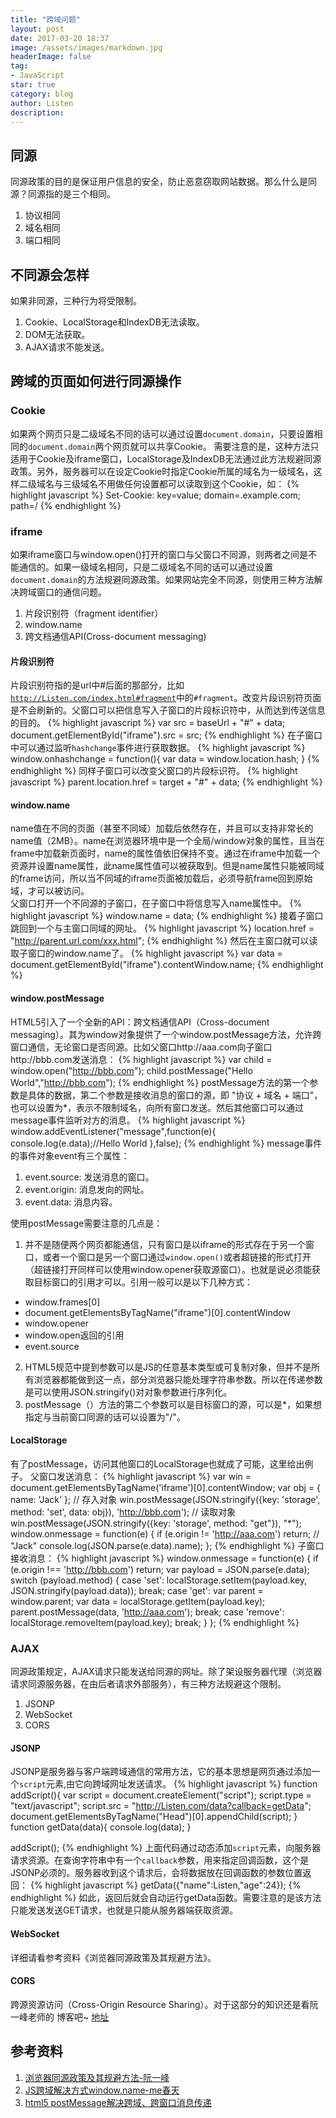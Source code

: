 ```yaml
---
title: "跨域问题"
layout: post
date: 2017-03-20 18:37
image: /assets/images/markdown.jpg
headerImage: false
tag:
- JavaScript
star: true
category: blog
author: Listen
description: 
---
```

## 同源
同源政策的目的是保证用户信息的安全，防止恶意窃取网站数据。那么什么是同源？同源指的是三个相同。
1. 协议相同
2. 域名相同
3. 端口相同

## 不同源会怎样
如果非同源，三种行为将受限制。
1. Cookie、LocalStorage和IndexDB无法读取。
2. DOM无法获取。
3. AJAX请求不能发送。

## 跨域的页面如何进行同源操作
### Cookie
如果两个网页只是二级域名不同的话可以通过设置<code class="mycode">document.domain</code>，只要设置相同的<code class="mycode">document.domain</code>两个网页就可以共享Cookie。
需要<attention>注意</attention>的是，这种方法只适用于Cookie及iframe窗口，LocalStorage及IndexDB无法通过此方法规避同源政策。<attention>另外</attention>，服务器可以在设定Cookie时指定Cookie所属的域名为一级域名，这样二级域名与三级域名不用做任何设置都可以读取到这个Cookie，如：
{% highlight javascript %}
Set-Cookie: key=value; domain=.example.com; path=/
{% endhighlight %}

### iframe
如果iframe窗口与window.open()打开的窗口与父窗口不同源，则两者之间是不能通信的。如果一级域名相同，只是二级域名不同的话可以通过设置<code class="mycode">document.domain</code>的方法规避同源政策。如果网站完全不同源，则使用三种方法解决跨域窗口的通信问题。
1. 片段识别符（fragment identifier）
2. window.name
3. 跨文档通信API(Cross-document messaging)

#### 片段识别符
片段识别符指的是url中#后面的那部分，比如<code class="mycode">http://Listen.com/index.html#fragment</code>中的<code class="mycode">#fragment</code>。改变片段识别符页面是不会刷新的。父窗口可以把信息写入子窗口的片段标识符中，从而达到传送信息的目的。
{% highlight javascript %}
var src = baseUrl + "#" + data;
document.getElementById("iframe").src = src;
{% endhighlight %}
在子窗口中可以通过监听<code class="mycode">hashchange</code>事件进行获取数据。
{% highlight javascript %}
window.onhashchange = function(){
	var data = window.location.hash;
}
{% endhighlight %}
同样子窗口可以改变父窗口的片段标识符。
{% highlight javascript %}
parent.location.href = target + "#" + data;
{% endhighlight %}

#### window.name
name值在不同的页面（甚至不同域）加载后依然存在，并且可以支持非常长的name值（2MB）。name在浏览器环境中是一个全局/window对象的属性，且当在frame中加载新页面时，name的属性值依旧保持不变。通过在iframe中加载一个资源并设置name属性，此name属性值可以被获取到。但是name属性只能被同域的frame访问，所以当不同域的iframe页面被加载后，必须导航frame回到原始域，才可以被访问。<br>
父窗口打开一个不同源的子窗口，在子窗口中将信息写入name属性中。
{% highlight javascript %}
window.name = data;
{% endhighlight %}
接着子窗口跳回到一个与主窗口同域的网址。
{% highlight javascript %}
location.href = "http://parent.url.com/xxx.html";
{% endhighlight %}
然后在主窗口就可以读取子窗口的window.name了。
{% highlight javascript %}
var data = document.getElementById("iframe").contentWindow.name;
{% endhighlight %}

#### window.postMessage
HTML5引入了一个全新的API：<attention>跨文档通信API（Cross-document messaging）</attention>。其为window对象提供了一个window.postMessage方法，允许跨窗口通信，无论窗口是否同源。比如父窗口http://aaa.com向子窗口http://bbb.com发送消息：
{% highlight javascript %}
var child = window.open("http://bbb.com");
child.postMessage("Hello World","http://bbb.com");
{% endhighlight %}
postMessage方法的第一个参数是具体的数据，第二个参数是接收消息的窗口的源，即
"协议 + 域名 + 端口"，也可以设置为*，表示不限制域名，向所有窗口发送。然后其他窗口可以通过message事件监听对方的消息。
{% highlight javascript %}
window.addEventListener("message",function(e){
	console.log(e.data);//Hello World
},false);
{% endhighlight %}
message事件的事件对象event有三个属性：
1. event.source: 发送消息的窗口。
2. event.origin: 消息发向的网址。
3. event.data: 消息内容。

使用postMessage需要<attention>注意</attention>的几点是：
1. 并不是随便两个网页都能通信，只有窗口是以iframe的形式存在于另一个窗口，或者一个窗口是另一个窗口通过<code class="mycode">window.open()</code>或者超链接的形式打开（超链接打开同样可以使用window.opener获取源窗口）。也就是说必须能获取目标窗口的引用才可以。引用一般可以是以下几种方式：
* window.frames[0]
* document.getElementsByTagName("iframe")[0].contentWindow
* window.opener
* window.open返回的引用
* event.source
2. HTML5规范中提到参数可以是JS的任意基本类型或可复制对象，但并不是所有浏览器都能做到这一点，部分浏览器只能处理字符串参数。所以在传递参数是可以使用JSON.stringify()对对象参数进行序列化。
3. postMessage（）方法的第二个参数可以是目标窗口的源，可以是*，如果想指定与当前窗口同源的话可以设置为"/"。

#### LocalStorage
有了postMessage，访问其他窗口的LocalStorage也就成了可能，这里给出例子。
父窗口发送消息：
{% highlight javascript %}
var win = document.getElementsByTagName('iframe')[0].contentWindow;
var obj = { name: 'Jack' };
// 存入对象
win.postMessage(JSON.stringify({key: 'storage', method: 'set', data: obj}), 'http://bbb.com');
// 读取对象
win.postMessage(JSON.stringify({key: 'storage', method: "get"}), "*");
window.onmessage = function(e) {
  if (e.origin != 'http://aaa.com') return;
  // "Jack"
  console.log(JSON.parse(e.data).name);
};
{% endhighlight %}
子窗口接收消息：
{% highlight javascript %}
window.onmessage = function(e) {
  if (e.origin !== 'http://bbb.com') return;
  var payload = JSON.parse(e.data);
  switch (payload.method) {
    case 'set':
      localStorage.setItem(payload.key, JSON.stringify(payload.data));
      break;
    case 'get':
      var parent = window.parent;
      var data = localStorage.getItem(payload.key);
      parent.postMessage(data, 'http://aaa.com');
      break;
    case 'remove':
      localStorage.removeItem(payload.key);
      break;
  }
};
{% endhighlight %}

### AJAX
同源政策规定，AJAX请求只能发送给同源的网址。除了架设服务器代理（浏览器请求同源服务器，在由后者请求外部服务），有三种方法规避这个限制。
1. JSONP
2. WebSocket
3. CORS

#### JSONP
JSONP是服务器与客户端跨域通信的常用方法，它的基本思想是网页通过添加一个<code class="mycode">script</code>元素,由它向跨域网址发送请求。
{% highlight javascript %}
function addScript(){
	var script = document.createElement("script");
	script.type = "text/javascript";
	script.src = "http://Listen.com/data?callback=getData";
	document.getElementsByTagName("Head")[0].appendChild(script);
}
function getData(data){
	console.log(data);
}

addScript();
{% endhighlight %}
上面代码通过动态添加<code class="mycode">script</code>元素，向服务器请求资源。在查询字符串中有一个<code class="mycode">callback</code>参数，用来指定回调函数，这个是JSONP必须的。服务器收到这个请求后，会将数据放在回调函数的参数位置返回：
{% highlight javascript %}
getData({"name":Listen,"age":24});
{% endhighlight %}
如此，返回后就会自动运行getData函数。需要<attention>注意</attention>的是该方法只能发送发送GET请求，也就是只能从服务器端获取资源。

#### WebSocket
详细请看参考资料《浏览器同源政策及其规避方法》。
#### CORS
跨源资源访问（Cross-Origin Resource Sharing）。对于这部分的知识还是看阮一峰老师的
博客吧~ [地址](http://www.ruanyifeng.com/blog/2016/04/same-origin-policy.html)

## 参考资料
1. [浏览器同源政策及其规避方法-阮一峰](http://www.ruanyifeng.com/blog/2016/04/same-origin-policy.html)
2. [JS跨域解决方式window.name-me春天](http://www.cnblogs.com/lichuntian/p/4909465.html)
3. [html5 postMessage解决跨域、跨窗口消息传递](http://www.cnblogs.com/dolphinX/p/3464056.html)